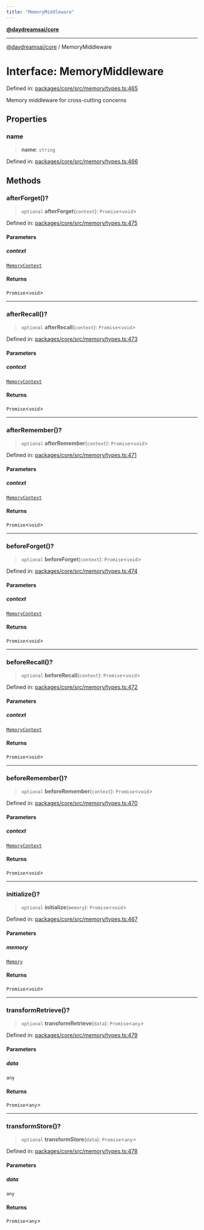 ```yaml
---
title: "MemoryMiddleware"
---
```


[**@daydreamsai/core**](./api-reference.md)

***

[@daydreamsai/core](./api-reference.md) / MemoryMiddleware

# Interface: MemoryMiddleware

Defined in: [packages/core/src/memory/types.ts:465](https://github.com/dojoengine/daydreams/blob/877d54c3d7a1ffa2e1fe799ae3402216c969af05/packages/core/src/memory/types.ts#L465)

Memory middleware for cross-cutting concerns

## Properties

### name

> **name**: `string`

Defined in: [packages/core/src/memory/types.ts:466](https://github.com/dojoengine/daydreams/blob/877d54c3d7a1ffa2e1fe799ae3402216c969af05/packages/core/src/memory/types.ts#L466)

## Methods

### afterForget()?

> `optional` **afterForget**(`context`): `Promise`\<`void`\>

Defined in: [packages/core/src/memory/types.ts:475](https://github.com/dojoengine/daydreams/blob/877d54c3d7a1ffa2e1fe799ae3402216c969af05/packages/core/src/memory/types.ts#L475)

#### Parameters

##### context

[`MemoryContext`](./MemoryContext.md)

#### Returns

`Promise`\<`void`\>

***

### afterRecall()?

> `optional` **afterRecall**(`context`): `Promise`\<`void`\>

Defined in: [packages/core/src/memory/types.ts:473](https://github.com/dojoengine/daydreams/blob/877d54c3d7a1ffa2e1fe799ae3402216c969af05/packages/core/src/memory/types.ts#L473)

#### Parameters

##### context

[`MemoryContext`](./MemoryContext.md)

#### Returns

`Promise`\<`void`\>

***

### afterRemember()?

> `optional` **afterRemember**(`context`): `Promise`\<`void`\>

Defined in: [packages/core/src/memory/types.ts:471](https://github.com/dojoengine/daydreams/blob/877d54c3d7a1ffa2e1fe799ae3402216c969af05/packages/core/src/memory/types.ts#L471)

#### Parameters

##### context

[`MemoryContext`](./MemoryContext.md)

#### Returns

`Promise`\<`void`\>

***

### beforeForget()?

> `optional` **beforeForget**(`context`): `Promise`\<`void`\>

Defined in: [packages/core/src/memory/types.ts:474](https://github.com/dojoengine/daydreams/blob/877d54c3d7a1ffa2e1fe799ae3402216c969af05/packages/core/src/memory/types.ts#L474)

#### Parameters

##### context

[`MemoryContext`](./MemoryContext.md)

#### Returns

`Promise`\<`void`\>

***

### beforeRecall()?

> `optional` **beforeRecall**(`context`): `Promise`\<`void`\>

Defined in: [packages/core/src/memory/types.ts:472](https://github.com/dojoengine/daydreams/blob/877d54c3d7a1ffa2e1fe799ae3402216c969af05/packages/core/src/memory/types.ts#L472)

#### Parameters

##### context

[`MemoryContext`](./MemoryContext.md)

#### Returns

`Promise`\<`void`\>

***

### beforeRemember()?

> `optional` **beforeRemember**(`context`): `Promise`\<`void`\>

Defined in: [packages/core/src/memory/types.ts:470](https://github.com/dojoengine/daydreams/blob/877d54c3d7a1ffa2e1fe799ae3402216c969af05/packages/core/src/memory/types.ts#L470)

#### Parameters

##### context

[`MemoryContext`](./MemoryContext.md)

#### Returns

`Promise`\<`void`\>

***

### initialize()?

> `optional` **initialize**(`memory`): `Promise`\<`void`\>

Defined in: [packages/core/src/memory/types.ts:467](https://github.com/dojoengine/daydreams/blob/877d54c3d7a1ffa2e1fe799ae3402216c969af05/packages/core/src/memory/types.ts#L467)

#### Parameters

##### memory

[`Memory`](./Memory.md)

#### Returns

`Promise`\<`void`\>

***

### transformRetrieve()?

> `optional` **transformRetrieve**(`data`): `Promise`\<`any`\>

Defined in: [packages/core/src/memory/types.ts:479](https://github.com/dojoengine/daydreams/blob/877d54c3d7a1ffa2e1fe799ae3402216c969af05/packages/core/src/memory/types.ts#L479)

#### Parameters

##### data

`any`

#### Returns

`Promise`\<`any`\>

***

### transformStore()?

> `optional` **transformStore**(`data`): `Promise`\<`any`\>

Defined in: [packages/core/src/memory/types.ts:478](https://github.com/dojoengine/daydreams/blob/877d54c3d7a1ffa2e1fe799ae3402216c969af05/packages/core/src/memory/types.ts#L478)

#### Parameters

##### data

`any`

#### Returns

`Promise`\<`any`\>
